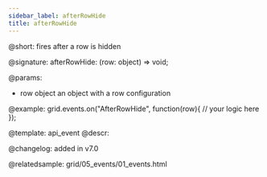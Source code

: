 ```yaml
---
sidebar_label: afterRowHide
title: afterRowHide
---          
```


@short: fires after a row is hidden

@signature: afterRowHide: (row: object) => void;

@params: 
- row   object  an object with a row configuration

@example:
grid.events.on("AfterRowHide", function(row){
    // your logic here
});


@template: api_event
@descr:

@changelog: added in v7.0

@relatedsample: grid/05_events/01_events.html


